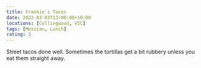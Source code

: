```yaml
---
title: Frankie's Tacos
date: 2022-03-03T13:00:00+10:00
locations: [Collingwood, VIC]
tags: [Mexican, Lunch]
rating: 3
---
```


Street tacos done well. Sometimes the tortillas get a bit rubbery unless you eat them straight away.